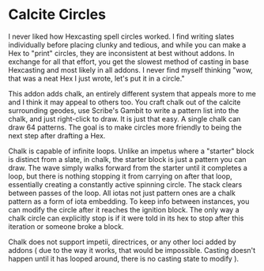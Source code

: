 # Calcite Circles

I never liked how Hexcasting spell circles worked. I find writing slates individually before placing clunky and tedious, and while you can make a Hex to "print" circles, they are inconsistent at best without addons. In exchange for all that effort, you get the slowest method of casting in base Hexcasting and most likely in all addons. I never find myself thinking "wow, that was a neat Hex I just wrote, let's put it in a circle."

This addon adds chalk, an entirely different system that appeals more to me and I think it may appeal to others too. You craft chalk out of the calcite surrounding geodes, use Scribe's Gambit to write a pattern list into the chalk, and just right-click to draw. It is just that easy. A single chalk can draw 64 patterns. The goal is to make circles more friendly to being the next step after drafting a Hex.

Chalk is capable of infinite loops. Unlike an impetus where a "starter" block is distinct from a slate, in chalk, the starter block is just a pattern you can draw. The wave simply walks forward from the starter until it completes a loop, but there is nothing stopping it from carrying on after that loop, essentially creating a constantly active spinning circle. The stack clears between passes of the loop. All iotas not just pattern ones are a chalk pattern as a form of iota embedding. To keep info between instances, you can modify the circle after it reaches the ignition block. The only way a chalk circle can explicitly stop is if it were told in its hex to stop after this iteration or someone broke a block.

Chalk does not support impetii, directrices, or any other loci added by addons ( due to the way it works, that would be impossible. Casting doesn't happen until it has looped around, there is no casting state to modify ).